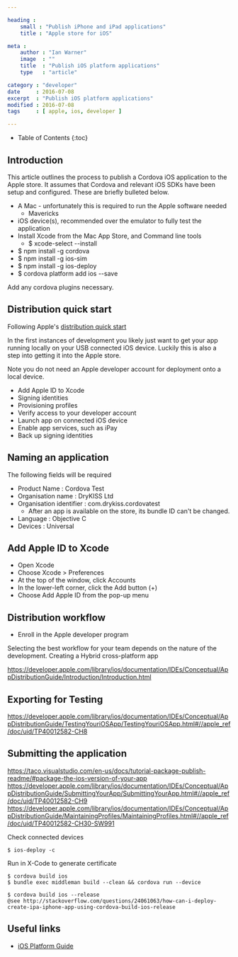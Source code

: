 ```yaml
---

heading :
    small : "Publish iPhone and iPad applications"
    title : "Apple store for iOS"

meta :
    author : "Ian Warner"
    image  : ""
    title  : "Publish iOS platform applications"
    type   : "article"

category : "developer"
date     : 2016-07-08
excerpt  : "Publish iOS platform applications"
modified : 2016-07-08
tags     : [ apple, ios, developer ]

---
```


* Table of Contents
{:toc}

## Introduction

This article outlines the process to publish a Cordova iOS application to the
Apple store. It assumes that Cordova and relevant iOS SDKs have been setup and
configured. These are briefly bulleted below.

- A Mac - unfortunately this is required to run the Apple software needed
    - Mavericks
- iOS device(s), recommended over the emulator to fully test the application
- Install Xcode from the Mac App Store, and Command line tools
    - $ xcode-select --install
- $ npm install -g cordova
- $ npm install -g ios-sim
- $ npm install -g ios-deploy
- $ cordova platform add ios --save

Add any cordova plugins necessary.

## Distribution quick start

Following Apple's [distribution quick start]()

In the first instances of development you likely just want to get your app
running locally on your USB connected iOS device. Luckily this is also a step
into getting it into the Apple store.

Note you do not need an Apple developer account for deployment onto a local device.

- Add Apple ID to Xcode
- Signing identities
- Provisioning profiles
- Verify access to your developer account
- Launch app on connected iOS device
- Enable app services, such as iPay
- Back up signing identities

## Naming an application

The following fields will be required

- Product Name            : Cordova Test
- Organisation name       : DryKISS Ltd
- Organisation identifier : com.drykiss.cordovatest
    - After an app is available on the store, its bundle ID can't be changed.
- Language                : Objective C
- Devices                 : Universal

## Add Apple ID to Xcode

- Open Xcode
- Choose Xcode > Preferences
- At the top of the window, click Accounts
- In the lower-left corner, click the Add button (+)
- Choose Add Apple ID from the pop-up menu

## Distribution workflow

- Enroll in the Apple developer program

Selecting the best workflow for your team depends on the nature of the development.
Creating a Hybrid cross-platform app

https://developer.apple.com/library/ios/documentation/IDEs/Conceptual/AppDistributionGuide/Introduction/Introduction.html

## Exporting for Testing

https://developer.apple.com/library/ios/documentation/IDEs/Conceptual/AppDistributionGuide/TestingYouriOSApp/TestingYouriOSApp.html#//apple_ref/doc/uid/TP40012582-CH8

## Submitting the application

https://taco.visualstudio.com/en-us/docs/tutorial-package-publish-readme/#package-the-ios-version-of-your-app
https://developer.apple.com/library/ios/documentation/IDEs/Conceptual/AppDistributionGuide/SubmittingYourApp/SubmittingYourApp.html#//apple_ref/doc/uid/TP40012582-CH9
https://developer.apple.com/library/ios/documentation/IDEs/Conceptual/AppDistributionGuide/MaintainingProfiles/MaintainingProfiles.html#//apple_ref/doc/uid/TP40012582-CH30-SW991

Check connected devices

    $ ios-deploy -c

Run in X-Code to generate certificate

    $ cordova build ios
    $ bundle exec middleman build --clean && cordova run --device

    $ cordova build ios --release
    @see http://stackoverflow.com/questions/24061063/how-can-i-deploy-create-ipa-iphone-app-using-cordova-build-ios-release

## Useful links

- [iOS Platform Guide]()


[iOS Platform Guide]:https://cordova.apache.org/docs/en/latest/guide/platforms/ios/
[distribution quick start]:https://developer.apple.com/library/ios/documentation/IDEs/Conceptual/AppStoreDistributionTutorial/Introduction/Introduction.html#//apple_ref/doc/uid/TP40013839